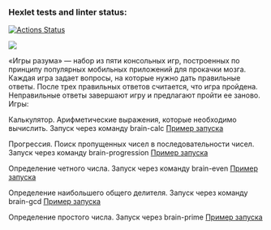 ### Hexlet tests and linter status:
[![Actions Status](https://github.com/DmitriyM01/frontend-project-44/workflows/hexlet-check/badge.svg)](https://github.com/DmitriyM01/frontend-project-44/actions)

<a href="https://codeclimate.com/github/DmitriyM01/frontend-project-44/maintainability"><img src="https://api.codeclimate.com/v1/badges/ccdf3fde9fb0d939b754/maintainability" /></a>

«Игры разума» — набор из пяти консольных игр, построенных по принципу популярных мобильных приложений для прокачки мозга. Каждая игра задает вопросы, на которые нужно дать правильные ответы. После трех правильных ответов считается, что игра пройдена. Неправильные ответы завершают игру и предлагают пройти ее заново. Игры:

Калькулятор. Арифметические выражения, которые необходимо вычислить. Запуск через команду brain-calc
<a href='https://asciinema.org/a/5BL1bDsFnNnUSc3APeSokX5Oj'>Пример запуска</a>

Прогрессия. Поиск пропущенных чисел в последовательности чисел. Запуск через команду brain-progression
<a href='https://asciinema.org/a/qFQXTbWZtLCUKDeXrz7OqtOg2'>Пример запуска</a>

Определение четного числа. Запуск через команду brain-even
<a href='https://asciinema.org/a/9X9tTrnQFDeca8Dk969LXmFaJ'>Пример запуска</a>

Определение наибольшего общего делителя. Запуск через команду brain-gcd
<a href='https://asciinema.org/a/WdKR0hnutt2WrgfZhJVBGfkX8'>Пример запуска</a>

Определение простого числа. Запуск через  brain-prime
<a href='https://asciinema.org/a/XisDjkO9Mgv8poaOcvi6px5jX'>Пример запуска</a>